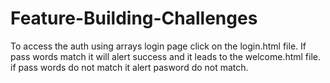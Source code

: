 # Feature-Building-Challenges

To access the auth using arrays login page click on the login.html file.
If pass words match it will alert success and it leads to the welcome.html file.
if pass words do not match it alert pasword do not match.
